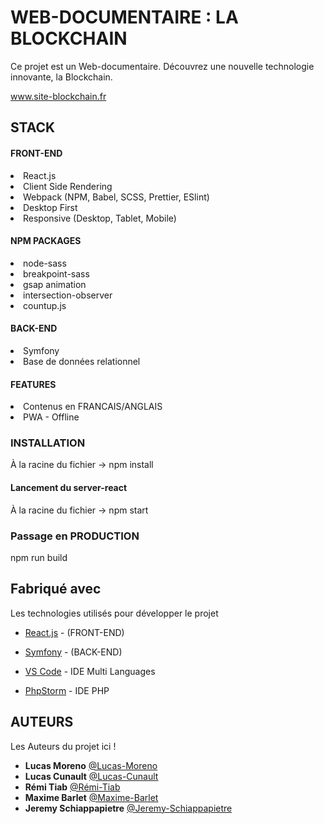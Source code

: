 # WEB-DOCUMENTAIRE : LA BLOCKCHAIN

Ce projet est un Web-documentaire.
Découvrez une nouvelle technologie innovante, la Blockchain.

www.site-blockchain.fr

## STACK

#### FRONT-END
  <li>React.js</li>
  <li>Client Side Rendering</li>
  <li>Webpack (NPM, Babel, SCSS, Prettier, ESlint)</li>
  <li>Desktop First</li>
  <li>Responsive (Desktop, Tablet, Mobile)</li>

#### NPM PACKAGES
  <li>node-sass</li>
  <li>breakpoint-sass</li>
  <li>gsap animation</li>
  <li>intersection-observer</li>
  <li>countup.js</li>

#### BACK-END
  <li>Symfony</li>
  <li>Base de données relationnel</li>

#### FEATURES
  <li>Contenus en FRANCAIS/ANGLAIS</li>
  <li>PWA - Offline</li>

### INSTALLATION

À la racine du fichier -> npm install

#### Lancement du server-react

À la racine du fichier -> npm start

### Passage en PRODUCTION

npm run build

## Fabriqué avec

Les technologies utilisés pour développer le projet

* [React.js](https://fr.reactjs.org/) - (FRONT-END)
* [Symfony](https://symfony.com/) - (BACK-END)

* [VS Code](https://code.visualstudio.com/) - IDE Multi Languages
* [PhpStorm](https://www.jetbrains.com/fr-fr/phpstorm/) - IDE PHP


## AUTEURS

Les Auteurs du projet ici !

* **Lucas Moreno** [@Lucas-Moreno](https://github.com/Lucas-Moreno)
* **Lucas Cunault** [@Lucas-Cunault](https://github.com/Lcunault)
* **Rémi Tiab** [@Rémi-Tiab](https://github.com/RemiTiab)
* **Maxime Barlet** [@Maxime-Barlet](https://github.com/maximebarlet)
* **Jeremy Schiappapietre** [@Jeremy-Schiappapietre](https://github.com/Lucas-Moreno)


